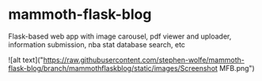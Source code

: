 # mammoth-flask-blog
Flask-based web app with image carousel, pdf viewer and uploader, information submission, nba stat database search, etc


![alt text]("https://raw.githubusercontent.com/stephen-wolfe/mammoth-flask-blog/branch/mammothflaskblog/static/images/Screenshot MFB.png")





